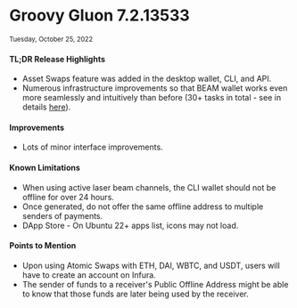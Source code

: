 # Groovy Gluon 7.2.13533

<sub>Tuesday, October 25, 2022</sub>

#### TL;DR Release Highlights

- Asset Swaps feature was added in the desktop wallet, CLI, and API.
- Numerous infrastructure improvements so that BEAM wallet works even more seamlessly and intuitively than before (30+ tasks in total - see in details [here](#)).

#### Improvements

- Lots of minor interface improvements.

#### Known Limitations

- When using active laser beam channels, the CLI wallet should not be offline for over 24 hours.
- Once generated, do not offer the same offline address to multiple senders of payments.
- DApp Store - On Ubuntu 22+ apps list, icons may not load.

#### Points to Mention

- Upon using Atomic Swaps with ETH, DAI, WBTC, and USDT, users will have to create an account on Infura.
- The sender of funds to a receiver's Public Offline Address might be able to know that those funds are later being used by the receiver.
